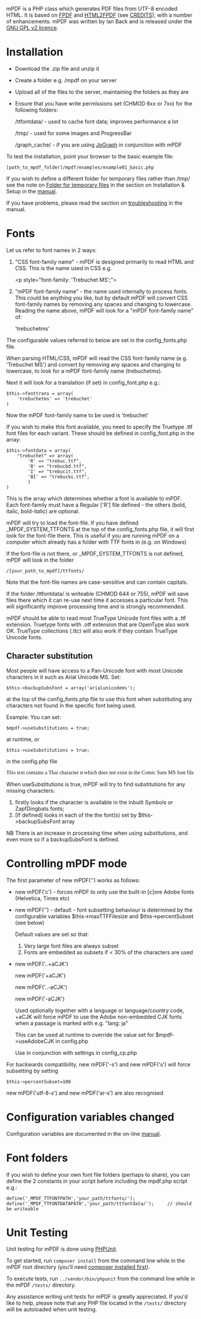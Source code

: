 mPDF is a PHP class which generates PDF files from UTF-8 encoded HTML. It is based on [FPDF](http://www.fpdf.org/) and [HTML2FPDF](http://html2fpdf.sourceforge.net/) (see [CREDITS](CREDITS.txt)), with a number of enhancements. mPDF was written by Ian Back and is released under the [GNU GPL v2 licence](LICENSE.txt).

Installation
============
   * Download the .zip file and unzip it
   * Create a folder e.g. /mpdf on your server
   * Upload all of the files to the server, maintaining the folders as they are
   * Ensure that you have write permissions set (CHMOD 6xx or 7xx) for the following folders:

     /ttfontdata/ - used to cache font data; improves performance a lot

     /tmp/ - used for some images and ProgressBar

     /graph_cache/ - if you are using [JpGraph](http://jpgraph.net) in conjunction with mPDF

To test the installation, point your browser to the basic example file:

    [path_to_mpdf_folder]/mpdf/examples/example01_basic.php

If you wish to define a different folder for temporary files rather than /tmp/ see the note on [Folder for temporary files](http://mpdf1.com/manual/index.php?tid=445) in the section on Installation & Setup in the [manual](http://mpdf1.com/manual/).

If you have problems, please read the section on [troubleshooting](http://mpdf1.com/manual/index.php?tid=32) in the manual.


Fonts
=====
Let us refer to font names in 2 ways:

1. "CSS font-family name" - mPDF is designed primarily to read HTML and CSS. This is the name used in CSS e.g.

     &lt;p style="font-family: 'Trebuchet MS';"&gt;

2. "mPDF font-family name" - the name used internally to process fonts. This could be anything you like, but by default mPDF will convert CSS font-family names by removing any spaces and changing to lowercase. Reading the name above, mPDF will look for a "mPDF font-family name" of:

     'trebuchetms'

The configurable values referred to below are set in the config_fonts.php file.

When parsing HTML/CSS, mPDF will read the CSS font-family name (e.g. 'Trebuchet MS') and convert
by removing any spaces and changing to lowercase, to look for a mPDF font-family name (trebuchetms).

Next it will look for a translation (if set) in config_font.php e.g.:

    $this->fonttrans = array(
	    'trebuchetms' => 'trebuchet'
    )

Now the mPDF font-family name to be used is 'trebuchet'

If you wish to make this font available, you need to specify the Truetype .ttf font files for each variant. These should be defined in config_font.php in the array:

    $this->fontdata = array(
	    "trebuchet" => array(
		    'R' => "trebuc.ttf",
		    'B' => "trebucbd.ttf",
		    'I' => "trebucit.ttf",
		    'BI' => "trebucbi.ttf",
		    )
    )

This is the array which determines whether a font is available to mPDF. Each font-family must have a Regular ['R'] file defined - the others (bold, italic, bold-italic) are optional.

mPDF will try to load the font-file. If you have defined _MPDF_SYSTEM_TTFONTS at the top of the
config_fonts.php file, it will first look for the font-file there. This is useful if you are running mPDF on a computer which already has a folder with TTF fonts in (e.g. on Windows)

If the font-file is not there, or _MPDF_SYSTEM_TTFONTS is not defined, mPDF will look in the folder

    /[your_path_to_mpdf]/ttfonts/

Note that the font-file names are case-sensitive and can contain capitals.

If the folder /ttfontdata/ is writeable (CHMOD 644 or 755), mPDF will save files there which it can re-use next time it accesses a particular font. This will significantly improve processing time
and is strongly recommended.

mPDF should be able to read most TrueType Unicode font files with a .ttf extension. Truetype fonts with .otf extension that are OpenType also work OK. TrueType collections (.ttc) will also work if they contain TrueType Unicode fonts.


Character substitution
----------------------
Most people will have access to a Pan-Unicode font with most Unicode characters in it such as
Arial Unicode MS. Set:

    $this->backupSubsFont = array('arialunicodems');

at the top of the config_fonts.php file to use this font when substituting any characters not found in the specific font being used.

Example:
You can set:

    $mpdf->useSubstitutions = true;

at runtime, or

    $this->useSubstitutions = true;

in the config.php file

<p style="font-family: 'Comic Sans MS'">This text contains a Thai character &#3617; which does not exist in the Comic Sans MS font file</p>

When useSubstitutions is true, mPDF will try to find substitutions for any missing characters:
1) firstly looks if the character is available in the inbuilt Symbols or ZapfDingbats fonts;
2) [If defined] looks in each of the the font(s) set by $this->backupSubsFont array

NB There is an increase in processing time when using substitutions, and even more so if
a backupSubsFont is defined.

Controlling mPDF mode
=====================
The first parameter of new mPDF('') works as follows:

* new mPDF('c') - forces mPDF to only use the built-in [c]ore Adobe fonts (Helvetica, Times etc)

* new mPDF('') - default - font subsetting behaviour is determined by the configurable variables $this->maxTTFFilesize and $this->percentSubset (see below)

  Default values are set so that:
  1) Very large font files are always subset
  2) Fonts are embedded as subsets if < 30% of the characters are used

* new mPDF('..+aCJK')

  new mPDF('+aCJK')

  new mPDF('..-aCJK')

  new mPDF('-aCJK')

  Used optionally together with a language or language/country code, +aCJK will force mPDF to use  the Adobe non-embedded CJK fonts when a passage is marked with e.g. "lang: ja"

  This can be used at runtime to override the value set for $mpdf->useAdobeCJK in config.php

  Use in conjunction with settings in config_cp.php

For backwards compatibility, new mPDF('-s') and new mPDF('s') will force subsetting by setting

    $this->percentSubset=100

new mPDF('utf-8-s') and new mPDF('ar-s') are also recognised


Configuration variables changed
===============================
Configuration variables are documented in the on-line [manual](http://mpdf1.com/manual/).


Font folders
============
If you wish to define your own font file folders (perhaps to share), you can define the 2 constants in your script before including the mpdf.php script e.g.:

    define('_MPDF_TTFONTPATH','your_path/ttfonts/');
    define('_MPDF_TTFONTDATAPATH','your_path/ttfontdata/'); 	// should be writeable

Unit Testing
============
Unit testing for mPDF is done using [PHPUnit](https://phpunit.de/).

To get started, run `composer install` from the command line while in the mPDF root directory (you'll need [composer installed first](https://getcomposer.org/download/)).

To execute tests, run `../vendor/bin/phpunit` from the command line while in the mPDF `/tests/` directory.

Any assistance writing unit tests for mPDF is greatly appreciated. If you'd like to help, please note that any PHP file located in the `/tests/` directory will be autoloaded when unit testing.
